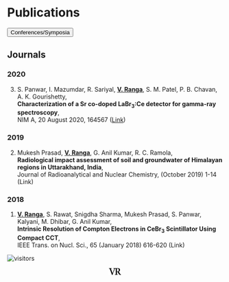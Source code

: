 # Publications
<a href="conf">
<input type=button value="Conferences/Symposia"></a>

## Journals
### 2020
3. S. Panwar, I. Mazumdar, R. Sariyal, **<ins>V. Ranga</ins>**, S. M. Patel, P. B. Chavan, A. K. Gourishetty,\
**Characterization of a Sr co-doped LaBr<sub>3</sub>:Ce detector for gamma-ray spectroscopy**,\
NIM A, 20 August 2020, 164567 ([Link](https://doi.org/10.1016/j.nima.2020.164567))

### 2019
2. Mukesh Prasad, **<ins>V. Ranga</ins>**, G. Anil Kumar, R. C. Ramola,\
**Radiological impact assessment of soil and groundwater of Himalayan regions in Uttarakhand, India**,\
Journal of Radioanalytical and Nuclear Chemistry, (October 2019) 1-14 (Link) 

### 2018
1. **<ins>V. Ranga</ins>**, S. Rawat, Snigdha Sharma, Mukesh Prasad, S. Panwar, Kalyani, M. Dhibar, G. Anil Kumar,\
**Intrinsic Resolution of Compton Electrons in CeBr<sub>3</sub> Scintillator Using Compact CCT**,\
IEEE Trans. on Nucl. Sci., 65 (January 2018) 616-620 (Link) 

![visitors](https://visitor-badge.glitch.me/badge?page_id=rangavirender.site.publ)

<p align="center">
<img src="logo_v1.png" width="30">
</p>
